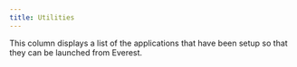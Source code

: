 ```yaml
---
title: Utilities
---
```



This column displays a list of the applications that have been setup so that they can be launched from Everest.
